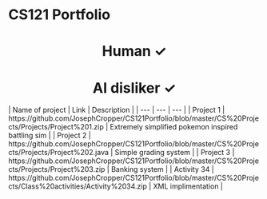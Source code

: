 # CS121 Portfolio
<h1 align="center">Human ✓</h1>
<h1 align="center">AI disliker ✓</h1>
| Name of project | Link | Description |
| --- | --- | --- |
| Project 1 | https://github.com/JosephCropper/CS121Portfolio/blob/master/CS%20Projects/Projects/Project%201.zip | Extremely simplified pokemon inspired battling sim |
| Project 2 | https://github.com/JosephCropper/CS121Portfolio/blob/master/CS%20Projects/Projects/Project%202.java | Simple grading system |
| Project 3 | https://github.com/JosephCropper/CS121Portfolio/blob/master/CS%20Projects/Projects/Project%203.zip | Banking system |
| Activity 34 | https://github.com/JosephCropper/CS121Portfolio/blob/master/CS%20Projects/Class%20activities/Activity%2034.zip | XML implimentation |
